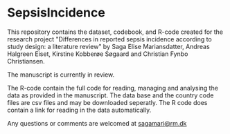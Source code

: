 # SepsisIncidence

This repository contains the dataset, codebook, and R-code created for the research project "Differences in reported sepsis incidence according to study design: a literature review" by Saga Elise Mariansdatter, Andreas Halgreen Eiset, Kirstine Kobberøe Søgaard and Christian Fynbo Christiansen.

The manuscript is currently in review.

The R-code contain the full code for reading, managing and analysing the data as provided in the manuscript.
The data base and the country code files are csv files and may be downloaded seperatly. The R code does contain a link for reading in the data automatically.

Any questions or comments are welcomed at sagamari@rm.dk
